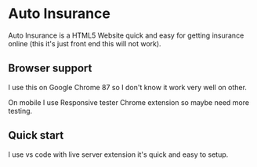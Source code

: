 # Auto Insurance

Auto Insurance is a HTML5 Website quick and easy for getting insurance online (this it's just front end this will not work).



## Browser support
I use this on Google Chrome 87 so I don't know it work very well on other.

On mobile I use Responsive tester Chrome extension so maybe need more testing.


## Quick start
I use vs code with live server extension it's quick and easy to setup.
